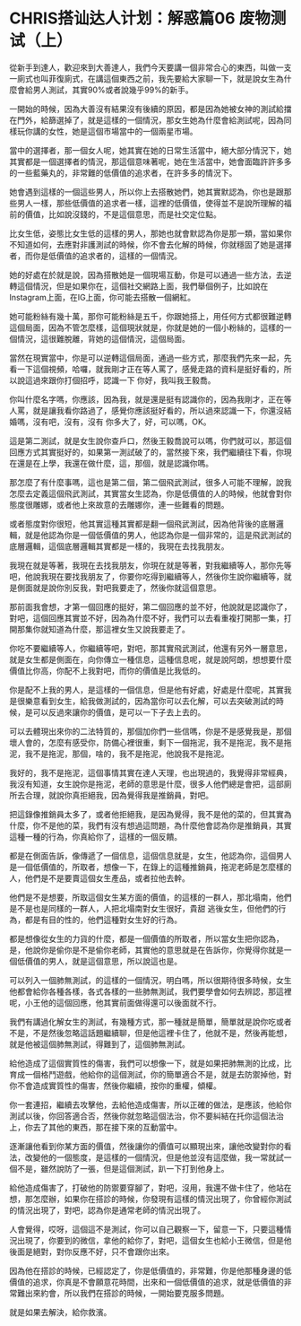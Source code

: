 # CHRIS搭讪达人计划：解惑篇06 废物测试（上）

從新手到達人，歡迎來到大善達人，我們今天要講一個非常合心的東西，叫做一支一廁式也叫菲復廁式，在講這個東西之前，我先要給大家聊一下，就是說女生為什麼會給男人測試，其實90%或者說幾乎99%的新手。

一開始的時候，因為大善沒有結果沒有後續的原因，都是因為她被女神的測試給擋在門外，給篩選掉了，就是這樣的一個情況，那女生她為什麼會給測試呢，因為同樣玩你講的女性，她是這個市場當中的一個兩星市場。

當中的選擇者，那一個女人呢，她其實在她的日常生活當中，絕大部分情況下，她其實都是一個選擇者的情況，那這個意味著呢，她在生活當中，她會面臨許許多多的一些藍藥丸的，非常難的低價值的追求者，在許多多的情況下。

她會遇到這樣的一個這些男人，所以你上去搭散她們，她其實默認為，你也是跟那些男人一樣，那些低價值的追求者一樣，這裡的低價值，使得並不是說所理解的福前的價值，比如說沒錢的，不是這個意思，而是社交定位點。

比女生低，姿態比女生低的這樣的男人，那她也就會默認為你是那一類，當如果你不知道如何，去應對非護測試的時候，你不會去化解的時候，你就穩固了她是選擇者，而你是低價值的追求者的，這樣的一個情況。

她的好處在於就是說，因為搭散她是一個現場互動，你是可以通過一些方法，去逆轉這個情況，但是如果你在，這個社交網路上面，我們舉個例子，比如說在Instagram上面，在IG上面，你可能去搭散一個網紅。

她可能粉絲有幾十萬，那你可能粉絲是五千，你跟她搭上，用任何方式都很難逆轉這個局面，因為不管怎麼樣，這個現狀就是，你就是她的一個小粉絲的，這樣的一個情況，這很難脫離，背她的這個情況，這個局面。

當然在現實當中，你是可以逆轉這個局面，通過一些方式，那麼我們先來一起，先看一下這個視頻，哈囉，就我剛才正在等人罵了，感覺走路的資料是挺好看的，所以說這過來跟你打個招呼，認識一下 你好，我叫我王毅喬。

你叫什麼名字嗎，你應該，因為我，就是還是挺有認識你的，因為我剛才，正在等人罵，就是讓我看你路過了，感覺你應該挺好看的，所以過來認識一下，你還沒結婚嗎，沒有吧，沒有，沒有 你多大了，好，可以嗎，OK。

這是第二測試，就是女生說你查戶口，然後王毅喬說可以嗎，你們就可以，那這個回應方式其實挺好的，如果第一測試破了的，當然接下來，我們繼續往下看，你現在還是在上學，我還在做什麼，這，那個，就是認識你嗎。

那怎麼了有什麼事嗎，這也是第二個，第二個飛武測試，很多人可能不理解，說我怎麼去定義這個飛武測試，其實當女生認為，你是低價值的人的時候，他就會對你態度很雕娜，或者他上來故意的去雕娜你，連一些難看的問題。

或者態度對你很短，他其實這種其實都是翻一個飛武測試，因為他背後的底層邏輯，就是他認為你是一個低價值的男人，他認為你是一個非常的，這是飛武測試的底層邏輯，這個底層邏輯其實都是一樣的，我現在去找我朋友。

我現在就是等著，我現在去找我朋友，你現在就是等著，對我繼續等人，那你先等吧，他說我現在要找我朋友了，你要你吃得到繼續等人，然後你生說你繼續等，就是側面就是說你別反我，對吧我要走了，然後你就這個意思。

那前面我會想，才第一個回應的挺好，第二個回應的並不好，他說就是認識你了，對吧，這個回應其實並不好，因為為什麼不好，我們可以去看重複打開那一集，打開那集你就知道為什麼，那這裡女生又說我要走了。

你吃不要繼續等人，你繼續等吧，對吧，那其實飛武測試，他還有另外一層意思，就是女生都是側面在，向你傳立一種信息，這種信息呢，就是說阿朗，想想要什麼價值比你高，你配不上我對吧，而你的價值是比我低的。

你是配不上我的男人，是這樣的一個信息，但是他有好處，好處是什麼呢，其實我是很樂意看到女生，給我做測試的，因為當你可以去化解，可以去突破測試的時候，是可以反過來讓你的價值，是可以一下子去上去的。

可以去體現出來你的二法特質的，那個加你們一些信嗎，你是不是感覺我是，那個壞人會的，怎麼有感受你，防備心裡很重，剩下一個拖泥，我不是拖泥，我不是拖泥，我不是拖泥，那個，啥的，我不是拖泥，他說我不是拖泥。

我好的，我不是拖泥，這個事情其實在達人天理，也出現過的，我覺得非常經典，我沒有知道，女生說你是拖泥，老師的意思是什麼，很多人他們總是會把，這部廁所去合理，就說你真拒絕我，因為覺得我是推銷員，對吧。

把這錄像推銷員太多了，或者他拒絕我，是因為覺得，我不是他的菜的，但其實為什麼，你不是他的菜，我們有沒有想過這問題，為什麼他會認為你是推銷員，其實這種一種的行為，你真給你了，這樣的一個反饋。

都是在側面告訴，像傳遞了一個信息，這個信息就是，女生，他認為你，這個男人是一個低價值的，所取者，想像一下，在錄上的這種推銷員，拖泥老師是怎麼樣的人，他們是不是要賣這個女生產品，或者拉他去幹。

他們是不是想要，所取這個女生某方面的價值，的這樣的一群人，那北塌南，他們是不是也是同樣的一群人，人把北塌南對女生很好，貴甜 逃後女生，但他們的行為，都是有目的性的，他們這種對女生好的行為。

都是想像從女生的力貨的什麼，都是一個價值的所取者，所以當女生把你認為，是，他說你是偷你是不是偷你老師，其實他的意思就是在告訴你，你覺得你就是一個低價值的男人，就是這個意思，所以說這也是。

可以列入一個肺無測試，的這樣的一個情況，明白嗎，所以很期待很多時候，女生他都會給你各種各樣，各式各樣的一些肺無測試，我們要學會如何去辨認，那這裡呢，小王他的這個回應，他其實前面做得還可以後面就不行。

我們有講過化解女生的測試，有幾種方式，那一種就是簡單，簡單就是說你吃或者不是，不是然後忽略這話題繼續聊，但是他這裡卡住了，他就不是，然後再能想，就是他被這個肺無測試，得難到了，這個肺無測試。

給他造成了這個實質性的傷害，我們可以想像一下，就是如果把肺無測的比成，比育成一個格鬥遊戲，他給你的這個測試，你的簡單適合不是，就是去防禦掉他，對你不會造成實質性的傷害，然後你繼續，按你的重權，傾權。

你一套連招，繼續去攻擊他，去給他造成傷害，所以正確的做法，是應該，他給你測試以後，你回答適合否，然後你就忽略這個法治，你不要糾結在托你這個法治上，你去了其他的東西，那在接下來的互動當中。

逐漸讓他看到你某方面的價值，然後讓你的價值可以顯現出來，讓他改變對你的看法，改變他的一個態度，是這樣的一個情況，但是他並沒有這麼做，我一常就試一個不是，雖然說防了一張，但是這個測試，趴一下打到他身上。

給他造成傷害了，打破他的防禦要穿腳了，對吧，沒用，我還不做卡住了，他站在想，那怎麼辦，如果你在搭診的時候，你發現有這樣的情況出現了，你曾經你測試的情況出現了，對吧，認為你是通常老師的情況出現了。

人會覺得，哎呀，這個這不是測試，你可以自己觀察一下，留意一下，只要這種情況出現了，你要到的微信，拿他的給你了，對吧，這個女生也給小王微信，但是他後面是絕對，對你反應不好，只不會跟你出來。

因為他在搭診的時候，已經認定了，你是低價值的，非常難，你是他那種身邊的低價值的追求，你真是不會願意花時間，出來和一個低價值的追求，就是低價值的非常難出來約會，所以我們在搭診的時候，一開始要克服多問題。

就是如果去解決，給你救濱。